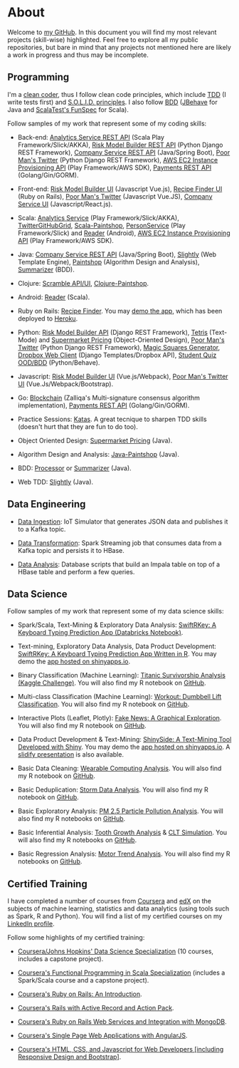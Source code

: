 # About

Welcome to [my GitHub](https://github.com/marciogualtieri?tab=repositories). In this document you will find my most relevant projects (skill-wise) highlighted. Feel free to explore all my public repositories, but bare in mind that any projects not mentioned here are likely a work in progress and thus may be incomplete.

## Programming

I'm a [clean coder](http://cleancoders.com), thus I follow clean code principles, which include [TDD](https://en.wikipedia.org/wiki/Test-driven_development) (I write tests first) and [S.O.L.I.D. principles](https://en.wikipedia.org/wiki/SOLID_(object-oriented_design)). I also follow [BDD](https://en.wikipedia.org/wiki/Behavior-driven_development) ([JBehave](http://jbehave.org/) for Java and [ScalaTest's FunSpec](http://www.scalatest.org/user_guide/tests_as_specifications) for Scala).

Follow samples of my work that represent some of my coding skills:

* Back-end: [Analytics Service REST API](https://github.com/marciogualtieri/analytics) (Scala Play Framework/Slick/AKKA), [Risk Model Builder REST API](https://github.com/marciogualtieri/risk_model_builder/blob/master/risk_model_api/) (Python Django REST Framework), [Company Service REST API](https://github.com/marciogualtieri/CompanyService) (Java/Spring Boot), [Poor Man's Twitter](https://github.com/marciogualtieri/PoorManSTwitter) (Python Django REST Framework), [AWS EC2 Instance Provisioning API](https://github.com/marciogualtieri/provisionapi) (Play Framework/AWS SDK), [Payments REST API](https://github.com/marciogualtieri/paymentsapi) (Golang/Gin/GORM).

* Front-end: [Risk Model Builder UI](https://github.com/marciogualtieri/risk_model_builder/blob/master/risk_model_ui/) (Javascript Vue.js), [Recipe Finder UI](https://github.com/marciogualtieri/recipefinder) (Ruby on Rails), [Poor Man's Twitter](https://github.com/marciogualtieri/PoorManSTwitter) (Javascript Vue.JS), [Company Service UI](https://github.com/marciogualtieri/CompanyService/tree/master/CompanyUI) (Javascript/React.js).

* Scala: [Analytics Service](https://github.com/marciogualtieri/analytics) (Play Framework/Slick/AKKA), [TwitterGitHubGrid](https://github.com/marciogualtieri/TwitterGitHubGrid), [Scala-Paintshop](https://github.com/marciogualtieri/Scala-PaintShop), [PersonService](https://github.com/marciogualtieri/PersonService) (Play Framework/Slick) and [Reader](https://github.com/marciogualtieri/reader) (Android), [AWS EC2 Instance Provisioning API](https://github.com/marciogualtieri/provisionapi) (Play Framework/AWS SDK).

* Java: [Company Service REST API](https://github.com/marciogualtieri/CompanyService) (Java/Spring Boot), [Slightly](https://github.com/marciogualtieri/Slightly) (Web Template Engine), [Paintshop](https://github.com/marciogualtieri/Java-PaintShop) (Algorithm Design and Analysis), [Summarizer](https://github.com/marciogualtieri/Summarizer) (BDD).

* Clojure: [Scramble API/UI](https://github.com/marciogualtieri/scramble), [Clojure-Paintshop](https://github.com/marciogualtieri/Clojure-PaintShop).

* Android: [Reader](https://github.com/marciogualtieri/reader) (Scala).

* Ruby on Rails: [Recipe Finder](https://github.com/marciogualtieri/recipefinder). You may [demo the app](http://recipefinder90.herokuapp.com), which has been deployed to [Heroku](www.heroku.com).

* Python: [Risk Model Builder API](https://github.com/marciogualtieri/risk_model_builder) (Django REST Framework), [Tetris](https://github.com/marciogualtieri/tetris) (Text-Mode) and [Supermarket Pricing](https://github.com/marciogualtieri/Katas/tree/master/SupermarketPricing/Python) (Object-Oriented Design), [Poor Man's Twitter](https://github.com/marciogualtieri/PoorManSTwitter) (Python Django REST Framework), [Magic Squares Generator](https://github.com/marciogualtieri/MagicSquares), [Dropbox Web Client](https://github.com/marciogualtieri/DropBoxWebClient) (Django Templates/Dropbox API), [Student Quiz OOD/BDD](https://github.com/marciogualtieri/Katas/tree/master/StudentQuiz) (Python/Behave).

* Javascript: [Risk Model Builder UI](https://github.com/marciogualtieri/risk_model_builder) (Vue.js/Webpack), [Poor Man's Twitter UI](https://github.com/marciogualtieri/PoorManSTwitter) (Vue.Js/Webpack/Bootstrap).

* Go: [Blockchain](https://github.com/marciogualtieri/blockchain) (Zalliqa's Multi-signature consensus algorithm implementation), [Payments REST API](https://github.com/marciogualtieri/paymentsapi) (Golang/Gin/GORM).

* Practice Sessions: [Katas](https://github.com/marciogualtieri/Katas). A great tecnique to sharpen TDD skills (doesn't hurt that they are fun to do too).

* Object Oriented Design: [Supermarket Pricing](https://github.com/marciogualtieri/Katas/tree/master/SupermarketPricing/Java) (Java).

* Algorithm Design and Analysis: [Java-Paintshop](https://github.com/marciogualtieri/Java-PaintShop) (Java).

* BDD: [Processor](https://github.com/marciogualtieri/Processor) or [Summarizer](https://github.com/marciogualtieri/Summarizer) (Java).

* Web TDD: [Slightly](https://github.com/marciogualtieri/Slightly) (Java).

## Data Engineering

* [Data Ingestion](https://github.com/marciogualtieri/DataEngineering/tree/master/DataIngestion): IoT Simulator that generates JSON data and publishes it to a Kafka topic.

* [Data Transformation](https://github.com/marciogualtieri/DataEngineering/tree/master/DataTransformation): Spark Streaming job that consumes data from a Kafka topic and persists it to HBase.

* [Data Analysis](https://github.com/marciogualtieri/DataEngineering/tree/master/DataAnalysis): Database scripts that build an Impala table on top of a HBase table and perform a few queries.

## Data Science

Follow samples of my work that represent some of my data science skills:

* Spark/Scala, Text-Mining & Exploratory Data Analysis: [SwiftRKey: A Keyboard Typing Prediction App (Databricks Notebook)](https://databricks-prod-cloudfront.cloud.databricks.com/public/4027ec902e239c93eaaa8714f173bcfc/6584459985790753/2009039178873245/7247885662141524/latest.html).

* Text-mining, Exploratory Data Analysis, Data Product Development: [SwiftRKey: A Keyboard Typing Prediction App Written in R](https://github.com/marciogualtieri/SwiftRKey). You may demo the [app hosted on shinyapps.io](https://marciogualtieri.shinyapps.io/swiftrkey/).

* Binary Classification (Machine Learning): [Titanic Survivorship Analysis (Kaggle Challenge)](https://www.kaggle.com/gualtieri/titanic/titanic-survivorship-analysis). You will also find my R notebook on [GitHub](https://github.com/marciogualtieri/DataScience/tree/master/kaggle/titanic).

* Multi-class Classification (Machine Learning): [Workout: Dumbbell Lift Classification](https://marciogualtieri.github.io/DataScience/coursera/workout/scripts/workout.nb.html). You will also find my R notebook on [GitHub](https://github.com/marciogualtieri/DataScience/tree/gh-pages/coursera/workout).

* Interactive Plots (Leaflet, Plotly): [Fake News: A Graphical Exploration](https://marciogualtieri.github.io/DataScience/coursera/fakenews/scripts/fakenews.nb.html). You will also find my R notebook on [GitHub](https://github.com/marciogualtieri/DataScience/tree/gh-pages/coursera/fakenews).

* Data Product Development & Text-Mining: [ShinySide: A Text-Mining Tool Developed with Shiny](https://github.com/marciogualtieri/shinySide). You may demo the [app hosted on shinyapps.io](https://marciogualtieri.shinyapps.io/shinyside/). A [slidify presentation](https://marciogualtieri.github.io/ShinySide/presentation/index.html) is also available.

* Basic Data Cleaning: [Wearable Computing Analysis](https://github.com/marciogualtieri/DataScience/blob/master/coursera/wearable). You will also find my R notebook on [GitHub](https://github.com/marciogualtieri/DataScience/blob/master/coursera/wearable/CodeBook.Rmd).

* Basic Deduplication: [Storm Data Analysis](https://marciogualtieri.github.io/DataScience/coursera/storm/storm.html). You will also find my R notebook on [GitHub](https://github.com/marciogualtieri/DataScience/blob/master/coursera/storm/storm.Rmd).

* Basic Exploratory Analysis: [PM 2.5 Particle Pollution Analysis](https://marciogualtieri.github.io/DataScience/coursera/exploratory/exploratory.html). You will also find my R notebooks on [GitHub](https://github.com/marciogualtieri/DataScience/tree/master/coursera/exploratory).

* Basic Inferential Analysis: [Tooth Growth Analysis](https://marciogualtieri.github.io/DataScience/coursera/statistics/inferentialanalysis.nb.html) & [CLT Simulation](https://marciogualtieri.github.io/DataScience/coursera/statistics/simulation.nb.html). You will also find my R notebooks on [GitHub](https://github.com/marciogualtieri/DataScience/tree/master/coursera/statistics).

* Basic Regression Analysis: [Motor Trend Analysis](https://marciogualtieri.github.io/DataScience/coursera/regression/motortrend.html). You will also find my R notebooks on [GitHub](https://github.com/marciogualtieri/DataScience/tree/master/coursera/regression).

## Certified Training

I have completed a number of courses from [Coursera](https://www.coursera.org/) and [edX](https://www.edx.org/) on the subjects of machine learning, statistics and data analytics (using tools such as Spark, R and Python). You will find a list of my certified courses on my [LinkedIn profile](https://www.linkedin.com/in/marcio-gualtieri-999773b).

Follow some highlights of my certified training:

* [Coursera/Johns Hopkins' Data Science Specialization](https://www.coursera.org/account/accomplishments/specialization/SKBCZ6YMG6BX) (10 courses, includes a capstone project).

* [Coursera's Functional Programming in Scala Specialization](https://www.coursera.org/account/accomplishments/specialization/H85A8DT3LHDB) (includes a Spark/Scala course and a capstone project).

* [Coursera's Ruby on Rails: An Introduction](https://www.coursera.org/account/accomplishments/verify/D3SRRGS8LU3X).
* [Coursera's Rails with Active Record and Action Pack](https://www.coursera.org/account/accomplishments/verify/VAXASGNKHEQ6).
* [Coursera's Ruby on Rails Web Services and Integration with MongoDB](https://www.coursera.org/account/accomplishments/verify/2FP5Q7VFHDEU).

* [Coursera's Single Page Web Applications with AngularJS](https://www.coursera.org/account/accomplishments/verify/VTFFKHJ3U934).
* [Coursera's HTML, CSS, and Javascript for Web Developers [including Responsive Design and Bootstrap]](https://www.coursera.org/account/accomplishments/verify/ZYF47AQBBB84).



